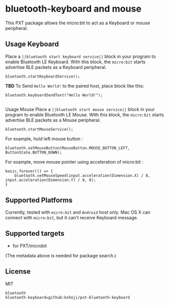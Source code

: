 # bluetooth-keyboard and mouse

This PXT package allows the micro:bit to act as a Keyboard or mouse peripheral.

## Usage Keyboard

Place a ``||bluetooth start keyboard service||`` block in your program to enable Bluetooth LE Keyboard.
With this block, the `micro:bit` starts advertise BLE packets as a Keyboard peripheral.

```blocks
bluetooth.startKeyboardService();
```

**TBD**
To Send `Hello World!` to the paired host, place block like this:

```blocks
bluetooth.keyboardSendText("Hello World!");
```

##
 Usage Mouse
Place a ``||bluetooth start mouse service||`` block in your program to enable Bluetooth LE Mouse.
With this block, the `micro:bit` starts advertise BLE packets as a Mouse peripheral.

```blocks
bluetooth.startMouseService();
```

For example, hold left mouse button :

```blocks
bluetooth.setMouseButton(MouseButton.MOUSE_BUTTON_LEFT, ButtonState.BUTTON_DOWN);
```

For example, move mouse pointer using acceleration of micro:bit :

```blocks
basic.forever(() => {
    bluetooth.setMouseSpeed(input.acceleration(Dimension.X) / 8, input.acceleration(Dimension.Y) / 8, 0);
}
```


## Supported Platforms

Currently, tested with `micro:bit` and `Android` host only.
Mac OS X can connect with `micro:bit`, but it can't receive Keyboard message.

## Supported targets

* for PXT/microbit

(The metadata above is needed for package search.)

## License

MIT

```package
bluetooth
bluetooth-keyboard=github:kshoji/pxt-bluetooth-keyboard
```
